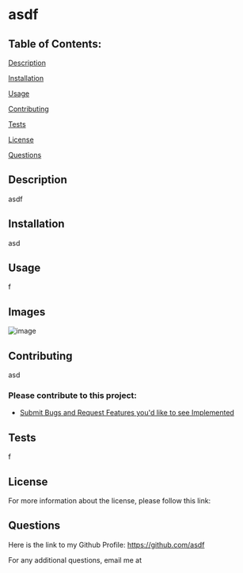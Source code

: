 # asdf 
 


## Table of Contents: 
[Description](#description) 

[Installation](#installation) 

[Usage](#usage) 

[Contributing](#contributing) 

[Tests](#tests) 

[License](#license) 

[Questions](#questions) 


## Description
asdf

## Installation
asd

## Usage
f

## Images
![image](asdf)

## Contributing
asd
### Please contribute to this project:
- [Submit Bugs and Request Features you'd like to see Implemented](https://github.com/asdf/f/issues)

## Tests
f

## License
For more information about the license, please follow this link: 

## Questions
Here is the link to my Github Profile: https://github.com/asdf 

For any additional questions, email me at 